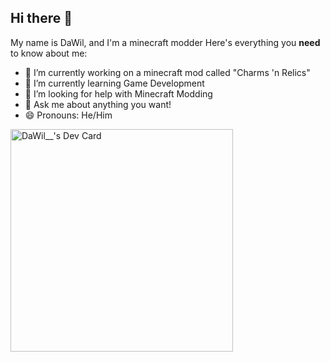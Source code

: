 ## Hi there 👋
My name is DaWil, and I'm a minecraft modder
Here's everything you **need** to know about me:
- 🔭 I’m currently working on a minecraft mod called "Charms 'n Relics"
- 🌱 I’m currently learning Game Development
- 🤔 I’m looking for help with Minecraft Modding
- 💬 Ask me about anything you want!
- 😄 Pronouns: He/Him

<a href="https://app.daily.dev/dawil"><img src="https://api.daily.dev/devcards/v2/2knK68LQhzI0qf3oKgPVw.png?r=3uh&type=default" width="356" alt="DaWil__'s Dev Card"/></a>
<!--
**Leventeand2/Leventeand2** is a ✨ _special_ ✨ repository because its `README.md` (this file) appears on your GitHub profile.

Here are some ideas to get you started:


- 
- 👯 I’m looking to collaborate on ...
- 
- 
- 📫 How to reach me: ...
- 
- ⚡ Fun fact: ...
-->
